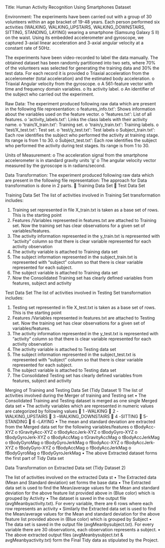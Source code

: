 Title: Human Activity Recognition Using Smartphones Dataset 

Environment: 
The experiments have been carried out with a group of 30 volunteers within an age bracket of 19-48 years. Each person performed six activities (WALKING, WALKING_UPSTAIRS, WALKING_DOWNSTAIRS, SITTING, STANDING, LAYING) wearing a smartphone (Samsung Galaxy S II) on the waist. Using its embedded accelerometer and gyroscope, we captured 3-axial linear acceleration and 3-axial angular velocity at a constant rate of 50Hz. 

The experiments have been video-recorded to label the data manually. The obtained dataset has been randomly partitioned into two sets, where 70% of the volunteers was selected for generating the training data and 30% the test data. For each record it is provided
o	Triaxial acceleration from the accelerometer (total acceleration) and the estimated body acceleration.
o	Triaxial Angular velocity from the gyroscope. 
o	A 561-feature vector with time and frequency domain variables. 
o	Its activity label. 
o	An identifier of the subject who carried out the experiment.


Raw Data:
The experiment produced following raw data which are present in the following file representation:
o	features_info.txt': Shows information about the variables used on the feature vector.
o	'features.txt': List of all features.
o	'activity_labels.txt': Links the class labels with their activity name.
o	'train/X_train.txt': Training set.
o	'train/y_train.txt': Training labels.
o	'test/X_test.txt': Test set.
o	'test/y_test.txt': Test labels
o	Subject_train.txt': Each row identifies the subject who performed the activity at training stage. Its range is from 1 to 30.
o	Subject_test.txt': Each row identifies the subject who performed the activity during test stages. Its range is from 1 to 30.

Units of Measurement:
o	The acceleration signal from the smartphone accelerometer is in standard gravity units 'g'
o	The angular velocity vector measured by the gyroscope is in radians/second.

Data Transformation:
The experiment produced following raw data which are present in the following file representation:
The approach for Data transformation is done in 2 parts. 
	Training Data Set
	Test Data Set

Training Data Set
The list of activities involved in Training Set transformation includes:
1.	Training set represented in file X_train.txt is taken as a base set of rows. This is the starting point
2.	Features /Variables represented in features.txt are attached to Training set. Now the training set has clear observations for a given set of variables/features.
3.	The activity information represented in the y_train.txt is represented with “activity” column so that there is clear variable represented for each activity observation
4.	The activity variable is attached to Training data set
5.	The subject information represented in the subject_train.txt is represented with “subject” column so that there is clear variable represented for each subject.
6.	The subject variable is attached to Training data set
7.	Now the Consolidated Training set has clearly defined variables from features, subject and activity





Test Data Set
The list of activities involved in Testing Set transformation includes:
1.	Testing set represented in file X_test.txt is taken as a base set of rows. This is the starting point
2.	Features /Variables represented in features.txt are attached to Testing set. Now the training set has clear observations for a given set of variables/features.
3.	The activity information represented in the y_test.txt is represented with “activity” column so that there is clear variable represented for each activity observation
4.	The activity variable is attached to Testing data set
5.	The subject information represented in the subject_test.txt is represented with “subject” column so that there is clear variable represented for each subject.
6.	The subject variable is attached to Testing data set
7.	The Consolidated Testing set has clearly defined variables from features, subject and activity

Merging of Training and Testing Data Set (Tidy Dataset 1)
The list of activities involved during the Merger of training and Testing set
•	The Consolidated Training and Testing dataset is merged  as one single Merged data set
•	The activity variables which are represented in numeric values are categorized by following values
	1 -WALKING
	2 -WALKING_UPSTAIRS
	3 –WALKING_DOWNSTAIRS
	4 -SITTING
	5- STANDING
	6 -LAYING
•	The mean and standard deviation are extracted from the Merged data set for the following variables/features
o	tBodyAcc-XYZ
o	tGravityAcc-XYZ
o	tBodyAccJerk-XYZ
o	tBodyGyro-XYZ
o	tBodyGyroJerk-XYZ
o	tBodyAccMag
o	tGravityAccMag
o	tBodyAccJerkMag
o	tBodyGyroMag
o	tBodyGyroJerkMag
o	fBodyAcc-XYZ
o	fBodyAccJerk-XYZ
o	fBodyGyro-XYZ
o	fBodyAccMag
o	fBodyAccJerkMag
o	fBodyGyroMag
o	fBodyGyroJerkMag
•	The above Extracted dataset forms the first part of Tidy Data set

Data Transformation on Extracted Data set (Tidy Dataset 2)

The list of activities involved on the extracted Data st
•	The Extracted data (Mean and Standard deviation) set forms the base data
•	The Extracted data set is used to find the Mean/average values for the Mean and standard deviation for the above feature list provided above in (Blue color) which is grouped by Activity
•	The dataset is saved in the output file (avgMeanbyactivity.txt). For every variable, there are 6 rows where each row represents an activity
•	Similarly the Extracted data set is used to find the Mean/average values for the Mean and standard deviation for the above feature list provided above in (Blue color) which is grouped by Subject
•	The data set is saved in the output file (avgMeanbysubject.txt). For every variable there are 30 observations, each observation represents a subject.
•	The above extracted output files (avgMeanbysubject.txt & avgMeanbyactivity.txt) form the Final Tidy data as stipulated by the Project.



	
